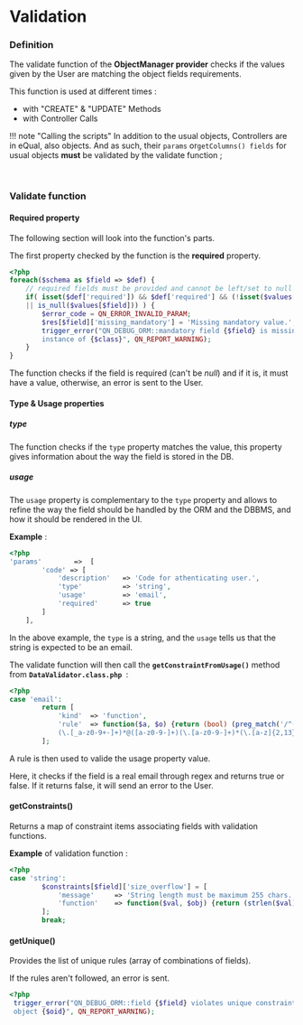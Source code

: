 # Validation

### Definition

The validate function of the **ObjectManager provider** checks if the values given by the User are matching the object fields requirements.

This function is used at different times :

- with "CREATE" & "UPDATE" Methods
- with Controller Calls

!!! note "Calling the scripts"
    In addition to the usual objects, Controllers are in eQual, also objects.                                                                                                                                                   	And as such, their `params` or`getColumns() fields` for usual objects **must** be validated by the validate function ;

​	

### Validate function 

#### Required property

The following section will look into the function's parts.

The first property checked by the function is the **required** property.

```php
<?php
foreach($schema as $field => $def) {
    // required fields must be provided and cannot be left/set to null
    if( isset($def['required']) && $def['required'] && (!isset($values[$field]) 
    || is_null($values[$field])) ) {
        $error_code = QN_ERROR_INVALID_PARAM;
        $res[$field]['missing_mandatory'] = 'Missing mandatory value.'; 
        trigger_error("QN_DEBUG_ORM::mandatory field {$field} is missing for 
        instance of {$class}", QN_REPORT_WARNING);
    }
}
```

The function checks if the field is required (can't be *null*) and if it is, it must have a value, otherwise, an error is sent to the User.



#### Type & Usage properties

##### type

The function checks if the `type` property matches the value, this property gives information about the way the field is stored in the DB.

##### usage

The `usage` property is complementary to the `type` property and allows to refine the way the field should be handled by the ORM and the DBBMS, and how it should be rendered in the UI. 

**Example** :

```php
<?php
'params' 		=>	[
        'code' => [
            'description'   => 'Code for athenticating user.',
            'type'          => 'string',
            'usage'         => 'email',
            'required'      => true
        ]
    ],
```

In the above example, the `type` is a string, and the `usage` tells us that the string is expected to be an email.

The validate function will then call the **`getConstraintFromUsage()`** method from **`DataValidator.class.php `**:

```php
<?php
case 'email':
        return [
            'kind'  => 'function',
            'rule'  => function($a, $o) {return (bool) (preg_match('/^([_a-z0-9-]+)
            (\.[_a-z0-9+-]+)*@([a-z0-9-]+)(\.[a-z0-9-]+)*(\.[a-z]{2,13})$/', $a));}
        ];
```

A rule is then used to valide the usage property value.

Here, it checks if the field is a real email through regex and returns true or false. If it returns false, it will send an error to the User. 



#### getConstraints() 

Returns a map of constraint items associating fields with validation functions.

**Example** of validation function : 

```php
<?php
case 'string':
        $constraints[$field]['size_overflow'] = [
            'message'     => 'String length must be maximum 255 chars.',
            'function'    => function($val, $obj) {return (strlen($val) <= 255);}
        ];
        break;
```



#### getUnique()

Provides the list of unique rules (array of combinations of fields).

If the rules aren't followed, an error is sent.

```php
<?php
 trigger_error("QN_DEBUG_ORM::field {$field} violates unique constraint with 
 object {$oid}", QN_REPORT_WARNING);
```



